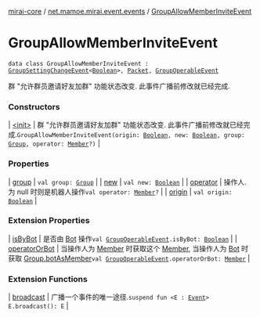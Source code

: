 [mirai-core](../../index.md) / [net.mamoe.mirai.event.events](../index.md) / [GroupAllowMemberInviteEvent](./index.md)

# GroupAllowMemberInviteEvent

`data class GroupAllowMemberInviteEvent : `[`GroupSettingChangeEvent`](../-group-setting-change-event/index.md)`<`[`Boolean`](https://kotlinlang.org/api/latest/jvm/stdlib/kotlin/-boolean/index.html)`>, `[`Packet`](../../net.mamoe.mirai.qqandroid.network/-packet/index.md)`, `[`GroupOperableEvent`](../-group-operable-event/index.md)

群 "允许群员邀请好友加群" 功能状态改变. 此事件广播前修改就已经完成.

### Constructors

| [&lt;init&gt;](-init-.md) | 群 "允许群员邀请好友加群" 功能状态改变. 此事件广播前修改就已经完成.`GroupAllowMemberInviteEvent(origin: `[`Boolean`](https://kotlinlang.org/api/latest/jvm/stdlib/kotlin/-boolean/index.html)`, new: `[`Boolean`](https://kotlinlang.org/api/latest/jvm/stdlib/kotlin/-boolean/index.html)`, group: `[`Group`](../../net.mamoe.mirai.contact/-group/index.md)`, operator: `[`Member`](../../net.mamoe.mirai.contact/-member/index.md)`?)` |

### Properties

| [group](group.md) | `val group: `[`Group`](../../net.mamoe.mirai.contact/-group/index.md) |
| [new](new.md) | `val new: `[`Boolean`](https://kotlinlang.org/api/latest/jvm/stdlib/kotlin/-boolean/index.html) |
| [operator](operator.md) | 操作人. 为 null 时则是机器人操作`val operator: `[`Member`](../../net.mamoe.mirai.contact/-member/index.md)`?` |
| [origin](origin.md) | `val origin: `[`Boolean`](https://kotlinlang.org/api/latest/jvm/stdlib/kotlin/-boolean/index.html) |

### Extension Properties

| [isByBot](../is-by-bot.md) | 是否由 [Bot](../../net.mamoe.mirai/-bot/index.md) 操作`val `[`GroupOperableEvent`](../-group-operable-event/index.md)`.isByBot: `[`Boolean`](https://kotlinlang.org/api/latest/jvm/stdlib/kotlin/-boolean/index.html) |
| [operatorOrBot](../operator-or-bot.md) | 当操作人为 [Member](../../net.mamoe.mirai.contact/-member/index.md) 时获取这个 [Member](../../net.mamoe.mirai.contact/-member/index.md), 当操作人为 [Bot](../../net.mamoe.mirai/-bot/index.md) 时获取 [Group.botAsMember](../../net.mamoe.mirai.contact/-group/bot-as-member.md)`val `[`GroupOperableEvent`](../-group-operable-event/index.md)`.operatorOrBot: `[`Member`](../../net.mamoe.mirai.contact/-member/index.md) |

### Extension Functions

| [broadcast](../../net.mamoe.mirai.event/broadcast.md) | 广播一个事件的唯一途径.`suspend fun <E : `[`Event`](../../net.mamoe.mirai.event/-event.md)`> E.broadcast(): E` |

